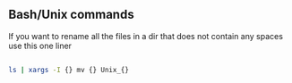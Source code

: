 ## Bash/Unix commands
If you want to rename all the files in a dir that does not contain any spaces
use this one liner

```bash

ls | xargs -I {} mv {} Unix_{}

```
